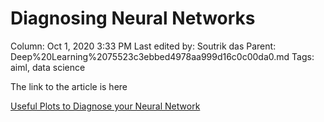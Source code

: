 # Diagnosing Neural Networks

Column: Oct 1, 2020 3:33 PM
Last edited by: Soutrik das
Parent: Deep%20Learning%2075523c3ebbed4978aa999d16c0c00da0.md
Tags: aiml, data science

The link to the article is here 

[Useful Plots to Diagnose your Neural Network](https://towardsdatascience.com/useful-plots-to-diagnose-your-neural-network-521907fa2f45)